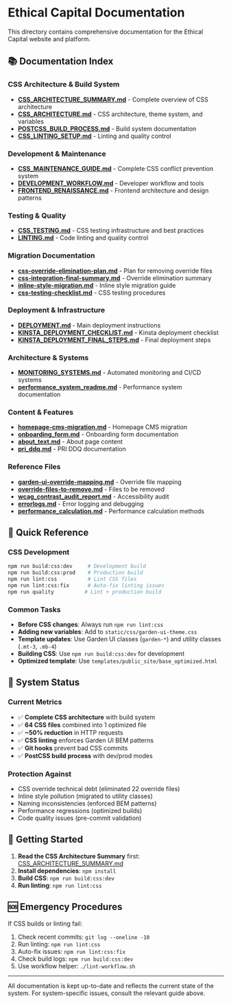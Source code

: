 # Ethical Capital Documentation

This directory contains comprehensive documentation for the Ethical Capital website and platform.

## 📚 Documentation Index

### CSS Architecture & Build System
- **[CSS_ARCHITECTURE_SUMMARY.md](CSS_ARCHITECTURE_SUMMARY.md)** - Complete overview of CSS architecture
- **[CSS_ARCHITECTURE.md](CSS_ARCHITECTURE.md)** - CSS architecture, theme system, and variables
- **[POSTCSS_BUILD_PROCESS.md](POSTCSS_BUILD_PROCESS.md)** - Build system documentation
- **[CSS_LINTING_SETUP.md](CSS_LINTING_SETUP.md)** - Linting and quality control

### Development & Maintenance
- **[CSS_MAINTENANCE_GUIDE.md](CSS_MAINTENANCE_GUIDE.md)** - Complete CSS conflict prevention system
- **[DEVELOPMENT_WORKFLOW.md](DEVELOPMENT_WORKFLOW.md)** - Developer workflow and tools
- **[FRONTEND_RENAISSANCE.md](FRONTEND_RENAISSANCE.md)** - Frontend architecture and design patterns

### Testing & Quality
- **[CSS_TESTING.md](CSS_TESTING.md)** - CSS testing infrastructure and best practices
- **[LINTING.md](LINTING.md)** - Code linting and quality control

### Migration Documentation
- **[css-override-elimination-plan.md](css-override-elimination-plan.md)** - Plan for removing override files
- **[css-integration-final-summary.md](css-integration-final-summary.md)** - Override elimination summary
- **[inline-style-migration.md](inline-style-migration.md)** - Inline style migration guide
- **[css-testing-checklist.md](css-testing-checklist.md)** - CSS testing procedures

### Deployment & Infrastructure
- **[DEPLOYMENT.md](DEPLOYMENT.md)** - Main deployment instructions
- **[KINSTA_DEPLOYMENT_CHECKLIST.md](KINSTA_DEPLOYMENT_CHECKLIST.md)** - Kinsta deployment checklist
- **[KINSTA_DEPLOYMENT_FINAL_STEPS.md](KINSTA_DEPLOYMENT_FINAL_STEPS.md)** - Final deployment steps

### Architecture & Systems
- **[MONITORING_SYSTEMS.md](MONITORING_SYSTEMS.md)** - Automated monitoring and CI/CD systems
- **[performance_system_readme.md](performance_system_readme.md)** - Performance system documentation

### Content & Features
- **[homepage-cms-migration.md](homepage-cms-migration.md)** - Homepage CMS migration
- **[onboarding_form.md](onboarding_form.md)** - Onboarding form documentation
- **[about_text.md](about_text.md)** - About page content
- **[pri_ddq.md](pri_ddq.md)** - PRI DDQ documentation

### Reference Files
- **[garden-ui-override-mapping.md](garden-ui-override-mapping.md)** - Override file mapping
- **[override-files-to-remove.md](override-files-to-remove.md)** - Files to be removed
- **[wcag_contrast_audit_report.md](wcag_contrast_audit_report.md)** - Accessibility audit
- **[errorlogs.md](errorlogs.md)** - Error logging and debugging
- **[performance_calculation.md](performance_calculation.md)** - Performance calculation methods

## 🎯 Quick Reference

### CSS Development
```bash
npm run build:css:dev     # Development build
npm run build:css:prod    # Production build
npm run lint:css          # Lint CSS files
npm run lint:css:fix      # Auto-fix linting issues
npm run quality          # Lint + production build
```

### Common Tasks
- **Before CSS changes**: Always run `npm run lint:css`
- **Adding new variables**: Add to `static/css/garden-ui-theme.css`
- **Template updates**: Use Garden UI classes (`garden-*`) and utility classes (`.mt-3`, `.mb-4`)
- **Building CSS**: Use `npm run build:css:dev` for development
- **Optimized template**: Use `templates/public_site/base_optimized.html`

## 🔧 System Status

### Current Metrics
- ✅ **Complete CSS architecture** with build system
- ✅ **64 CSS files** combined into 1 optimized file
- ✅ **~50% reduction** in HTTP requests
- ✅ **CSS linting** enforces Garden UI BEM patterns
- ✅ **Git hooks** prevent bad CSS commits
- ✅ **PostCSS build process** with dev/prod modes

### Protection Against
- CSS override technical debt (eliminated 22 override files)
- Inline style pollution (migrated to utility classes)
- Naming inconsistencies (enforced BEM patterns)
- Performance regressions (optimized builds)
- Code quality issues (pre-commit validation)

## 📖 Getting Started

1. **Read the CSS Architecture Summary** first: [CSS_ARCHITECTURE_SUMMARY.md](CSS_ARCHITECTURE_SUMMARY.md)
2. **Install dependencies**: `npm install`
3. **Build CSS**: `npm run build:css:dev`
4. **Run linting**: `npm run lint:css`

## 🆘 Emergency Procedures

If CSS builds or linting fail:
1. Check recent commits: `git log --oneline -10`
2. Run linting: `npm run lint:css`
3. Auto-fix issues: `npm run lint:css:fix`
4. Check build logs: `npm run build:css:dev`
5. Use workflow helper: `./lint-workflow.sh`

---

All documentation is kept up-to-date and reflects the current state of the system. For system-specific issues, consult the relevant guide above.
